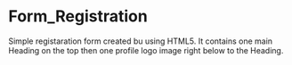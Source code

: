 # Form_Registration
Simple registaration form created bu using HTML5. It contains one main Heading on the top then one profile logo image right below to the Heading.
